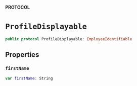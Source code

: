 **PROTOCOL**

# `ProfileDisplayable`

```swift
public protocol ProfileDisplayable: EmployeeIdentifiable
```

## Properties
### `firstName`

```swift
var firstName: String
```
